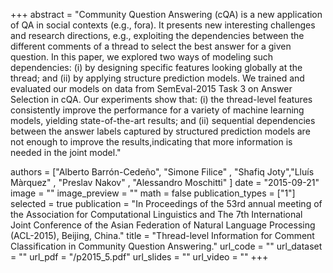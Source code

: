+++
abstract = "Community Question Answering (cQA) is a new application of QA in social contexts (e.g., fora). It presents new interesting challenges and research directions, e.g., exploiting the dependencies between the different comments of a thread to select the best answer for a given question. In this paper, we explored two ways of modeling such dependencies: (i) by designing specific features looking globally at the thread; and (ii) by applying structure prediction models. We trained and evaluated our models on data from SemEval-2015 Task 3 on Answer Selection in cQA. Our experiments show that: (i) the thread-level features consistently improve the performance for a variety of machine learning models, yielding state-of-the-art results; and (ii) sequential dependencies between the answer labels captured by structured prediction models are not enough to improve the results,indicating that more information is needed in the joint model." 

authors = ["Alberto Barrón-Cedeño", "Simone Filice" , "Shafiq Joty","Lluís Màrquez" , "Preslav Nakov" , "Alessandro Moschitti" ]
date = "2015-09-21"
image = ""
image_preview = ""
math = false
publication_types = ["1"]
selected = true
publication = "In Proceedings of the 53rd annual meeting of the Association for Computational Linguistics and The 7th International Joint Conference of the Asian Federation of Natural Language Processing (ACL-2015), Beijing, China."
title = "Thread-level Information for Comment Classification in Community Question Answering."
url_code = ""
url_dataset = ""
url_pdf = "/p2015_5.pdf"
url_slides = ""
url_video = ""
+++


